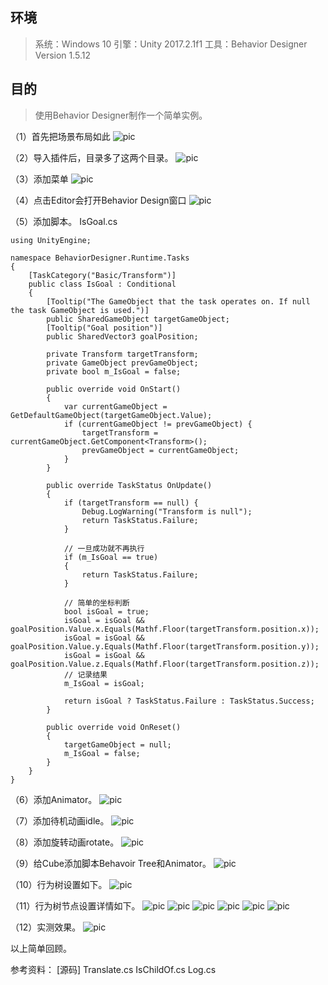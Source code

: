 ## 环境
> 系统：Windows 10
> 引擎：Unity 2017.2.1f1
> 工具：Behavior Designer Version 1.5.12

## 目的
> 使用Behavior Designer制作一个简单实例。

（1）首先把场景布局如此
 ![pic](.\pic\1.png)

（2）导入插件后，目录多了这两个目录。
 ![pic](.\pic\2.png)

（3）添加菜单
 ![pic](.\pic\3.png)

（4）点击Editor会打开Behavior Design窗口
 ![pic](.\pic\4.png)

（5）添加脚本。
IsGoal.cs
```
using UnityEngine;

namespace BehaviorDesigner.Runtime.Tasks
{
    [TaskCategory("Basic/Transform")]
    public class IsGoal : Conditional
    {
        [Tooltip("The GameObject that the task operates on. If null the task GameObject is used.")]
        public SharedGameObject targetGameObject;
        [Tooltip("Goal position")]
        public SharedVector3 goalPosition;

        private Transform targetTransform;
        private GameObject prevGameObject;
        private bool m_IsGoal = false;

        public override void OnStart()
        {
            var currentGameObject = GetDefaultGameObject(targetGameObject.Value);
            if (currentGameObject != prevGameObject) {
                targetTransform = currentGameObject.GetComponent<Transform>();
                prevGameObject = currentGameObject;
            }
        }

        public override TaskStatus OnUpdate()
        {
            if (targetTransform == null) {
                Debug.LogWarning("Transform is null");
                return TaskStatus.Failure;
            }

            // 一旦成功就不再执行
            if (m_IsGoal == true)
            {
                return TaskStatus.Failure;
            }

            // 简单的坐标判断
            bool isGoal = true;
            isGoal = isGoal && goalPosition.Value.x.Equals(Mathf.Floor(targetTransform.position.x));
            isGoal = isGoal && goalPosition.Value.y.Equals(Mathf.Floor(targetTransform.position.y));
            isGoal = isGoal && goalPosition.Value.z.Equals(Mathf.Floor(targetTransform.position.z));
            // 记录结果
            m_IsGoal = isGoal;

            return isGoal ? TaskStatus.Failure : TaskStatus.Success;
        }

        public override void OnReset()
        {
            targetGameObject = null;
            m_IsGoal = false;
        }
    }
}
```
（6）添加Animator。
 ![pic](.\pic\6.png)

（7）添加待机动画idle。
 ![pic](.\pic\7.png)

（8）添加旋转动画rotate。
 ![pic](.\pic\8.png)

（9）给Cube添加脚本Behavoir Tree和Animator。
 ![pic](.\pic\9.png)

（10）行为树设置如下。
 ![pic](.\pic\10.png)

（11）行为树节点设置详情如下。
 ![pic](.\pic\11-1.png)
 ![pic](.\pic\11-2.png)
 ![pic](.\pic\11-3.png)
 ![pic](.\pic\11-4.png)
 ![pic](.\pic\11-5.png)
 ![pic](.\pic\11-6.png)

（12）实测效果。
 ![pic](.\pic\12.png)



以上简单回顾。

参考资料：
[源码]
Translate.cs
IsChildOf.cs
Log.cs